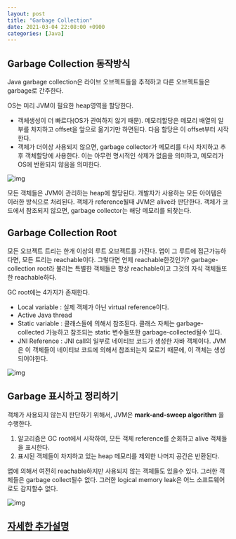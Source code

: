 ```yaml
---
layout: post
title: "Garbage Collection"
date: 2021-03-04 22:08:00 +0900
categories: [Java]
---
```


## Garbage Collection 동작방식

Java garbage collection은 라이브 오브젝트들을 추적하고 다른 오브젝트들은 garbage로 간주한다.

OS는 미리 JVM이 필요한 heap영역을 할당한다. 

- 객체생성이 더 빠르다(OS가 관여하지 않기 때문). 메모리할당은 메모리 배열의 일부를 차지하고 offset을 앞으로 옮기기만 하면된다. 다음 할당은 이 offset부터 시작한다.
- 객체가 더이상 사용되지 않으면, garbage collector가 메모리를 다시 차지하고 추후 객체할당에 사용한다. 이는 아무런 명시적인 삭제가 없음을 의미하고, 메모리가 OS에 반환되지 않음을 의미한다.

![img](https://dt-cdn.net/images/allocation-350-c9ff036516.webp)

모든 객체들은 JVM이 관리하는 heap에 할당된다. 개발자가 사용하는 모든 아이템은 이러한 방식으로 처리된다. 객체가 reference될때 JVM은 alive라 판단한다. 객체가 코드에서 참조되지 않으면, garbage collector는 해당 메모리를 되찾는다.

## Garbage Collection Root

모든 오브젝트 트리는 한개 이상의 루트 오브젝트를 가진다. 앱이 그 루트에 접근가능하다면, 모든 트리는 reachable이다. 그렇다면 언제 reachable한것인가? garbage-collection root라 불리는 특별한 객체들은 항상 reachable이고 그것의 자식 객체들또한 reachable하다.

GC root에는 4가지가 존재한다.

- Local variable : 실제 객체가 아닌 virtual reference이다. 
- Active Java thread
- Static variable : 클래스들에 의해서 참조된다. 클래스 자체는 garbage-collected 가능하고 참조되는 static 변수들또한 garbage-collected될수 있다.
- JNI Reference : JNI call의 일부로 네이티브 코드가 생성한 자바 객체이다. JVM은 이 객체들이 네이티브 코드에 의해서 참조되는지 모르기 때문에, 이 객체는 생성되어야한다. 

![img](https://dt-cdn.net/images/gc-roots-459-1d9223317f.webp)

## Garbage 표시하고 정리하기

객체가 사용되지 않는지 판단하기 위해서, JVM은 **mark-and-sweep algorithm** 을 수행한다. 

1. 알고리즘은 GC root에서 시작하여, 모든 객체 reference를 순회하고 alive 객체들을 표시한다.
2. 표시된 객체들이 차지하고 있는 heap 메모리를 제외한 나머지 공간은 반환된다.

앱에 의해서 여전히 reachable하지만 사용되지 않는 객체들도 있을수 있다. 그러한 객체들은 garbage collect될수 없다. 그러한 logical memory leak은 어느 소프트웨어로도 감지할수 없다. 

![img](https://dt-cdn.net/images/gc-roots-with-memory-leak-434-3445cffac9.webp)

## [자세한 추가설명](https://d2.naver.com/helloworld/1329)

